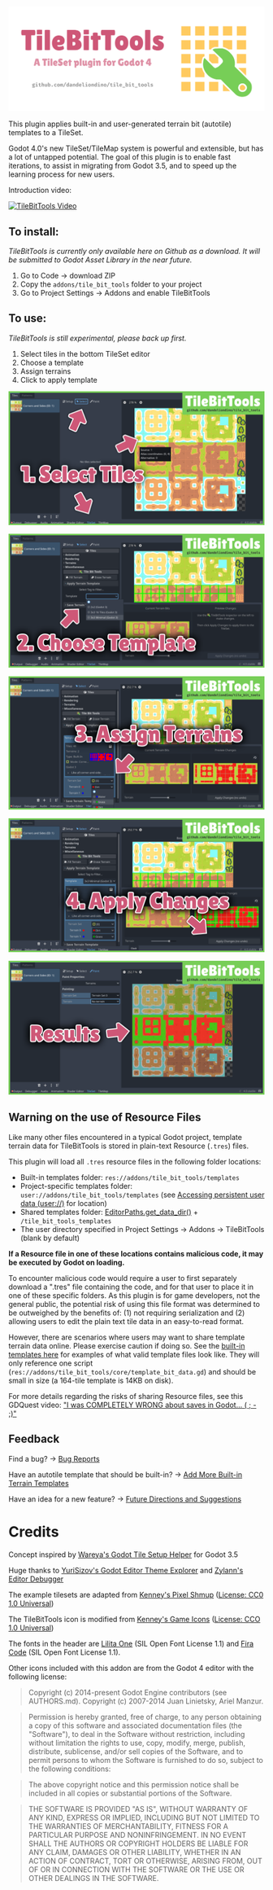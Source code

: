 ![TileBitTools: A Godot 4 TileSet editor plugin](https://github.com/dandeliondino/tile_bit_tools/blob/main/assets/header.png)

This plugin applies built-in and user-generated terrain bit (autotile) templates to a TileSet.

Godot 4.0's new TileSet/TileMap system is powerful and extensible, but has a lot of untapped potential. The goal of this plugin is to enable fast iterations, to assist in migrating from Godot 3.5, and to speed up the learning process for new users.

Introduction video:

[![TileBitTools Video](http://img.youtube.com/vi/t3BHoKArXlA/0.jpg)](http://www.youtube.com/watch?v=t3BHoKArXlA)


## To install:
*TileBitTools is currently only available here on Github as a download. It will be submitted to Godot Asset Library in the near future.*
1. Go to Code -> download ZIP
2. Copy the `addons/tile_bit_tools` folder to your project
3. Go to Project Settings -> Addons and enable TileBitTools

## To use:
*TileBitTools is still experimental, please back up first.*
1. Select tiles in the bottom TileSet editor
2. Choose a template
3. Assign terrains
4. Click to apply template

![1. Select tiles](https://github.com/dandeliondino/tile_bit_tools/blob/main/assets/tutorial_screenshot_01.png)

![2. Choose template](https://github.com/dandeliondino/tile_bit_tools/blob/main/assets/tutorial_screenshot_02.png)

![3. Assign terrains](https://github.com/dandeliondino/tile_bit_tools/blob/main/assets/tutorial_screenshot_03.png)

![4. Apply template](https://github.com/dandeliondino/tile_bit_tools/blob/main/assets/tutorial_screenshot_04.png)

![Results](https://github.com/dandeliondino/tile_bit_tools/blob/main/assets/tutorial_screenshot_05.png)


## Warning on the use of Resource Files
Like many other files encountered in a typical Godot project, template terrain data for TileBitTools is stored in plain-text Resource (`.tres`) files.

This plugin will load all `.tres` resource files in the following folder locations:
- Built-in templates folder: `res://addons/tile_bit_tools/templates`
- Project-specific templates folder: `user://addons/tile_bit_tools/templates` (see [Accessing persistent user data (user://)](https://docs.godotengine.org/en/stable/tutorials/io/data_paths.html#accessing-persistent-user-data-user) for location)
- Shared templates folder: [EditorPaths.get_data_dir()](https://docs.godotengine.org/en/stable/classes/class_editorpaths.html#class-editorpaths-method-get-data-dir) + `/tile_bit_tools_templates`
- The user directory specified in Project Settings -> Addons -> TileBitTools (blank by default)

**If a Resource file in one of these locations contains malicious code, it may be executed by Godot on loading.**

To encounter malicious code would require a user to first separately download a ".tres" file containing the code, and for that user to place it in one of these specific folders. As this plugin is for game developers, not the general public, the potential risk of using this file format was determined to be outweighed by the benefits of: (1) not requiring serialization and (2) allowing users to edit the plain text tile data in an easy-to-read format.

However, there are scenarios where users may want to share template terrain data online. Please exercise caution if doing so. See the [built-in templates here](https://github.com/dandeliondino/tile_bit_tools/tree/main/addons/tile_bit_tools/templates) for examples of what valid template files look like. They will only reference one script (`res://addons/tile_bit_tools/core/template_bit_data.gd`) and should be small in size (a 164-tile template is 14KB on disk).

For more details regarding the risks of sharing Resource files, see this GDQuest video: ["I was COMPLETELY WRONG about saves in Godot... ( ; - ;)"](https://www.youtube.com/watch?v=j7p7cGj20jU)


## Feedback
Find a bug? -> [Bug Reports](https://github.com/dandeliondino/tile_bit_tools/issues/2)

Have an autotile template that should be built-in? -> [Add More Built-in Terrain Templates](https://github.com/dandeliondino/tile_bit_tools/issues/4)

Have an idea for a new feature? -> [Future Directions and Suggestions](https://github.com/dandeliondino/tile_bit_tools/issues/3)


# Credits
Concept inspired by [Wareya's Godot Tile Setup Helper](https://github.com/wareya/godot-tile-setup-helper) for Godot 3.5

Huge thanks to [YuriSizov's Godot Editor Theme Explorer](https://github.com/YuriSizov/godot-editor-theme-explorer) and [Zylann's Editor Debugger](https://github.com/Zylann/godot_editor_debugger_plugin)

The example tilesets are adapted from [Kenney's Pixel Shmup](https://www.kenney.nl/assets/pixel-shmup) ([License: CC0 1.0 Universal](https://creativecommons.org/publicdomain/zero/1.0/))

The TileBitTools icon is modified from [Kenney's Game Icons](https://www.kenney.nl/assets/game-icons) ([License: CCO 1.0 Universal](https://creativecommons.org/publicdomain/zero/1.0/))

The fonts in the header are [Lilita One](https://fonts.google.com/specimen/Lilita+One) (SIL Open Font License 1.1) and [Fira Code](https://github.com/tonsky/FiraCode) (SIL Open Font License 1.1).

Other icons included with this addon are from the Godot 4 editor with the following license:
>Copyright (c) 2014-present Godot Engine contributors (see AUTHORS.md).
>Copyright (c) 2007-2014 Juan Linietsky, Ariel Manzur.

>Permission is hereby granted, free of charge, to any person obtaining a copy
of this software and associated documentation files (the "Software"), to deal
in the Software without restriction, including without limitation the rights
to use, copy, modify, merge, publish, distribute, sublicense, and/or sell
copies of the Software, and to permit persons to whom the Software is
furnished to do so, subject to the following conditions:

>The above copyright notice and this permission notice shall be included in all
copies or substantial portions of the Software.

>THE SOFTWARE IS PROVIDED "AS IS", WITHOUT WARRANTY OF ANY KIND, EXPRESS OR
IMPLIED, INCLUDING BUT NOT LIMITED TO THE WARRANTIES OF MERCHANTABILITY,
FITNESS FOR A PARTICULAR PURPOSE AND NONINFRINGEMENT. IN NO EVENT SHALL THE
AUTHORS OR COPYRIGHT HOLDERS BE LIABLE FOR ANY CLAIM, DAMAGES OR OTHER
LIABILITY, WHETHER IN AN ACTION OF CONTRACT, TORT OR OTHERWISE, ARISING FROM,
OUT OF OR IN CONNECTION WITH THE SOFTWARE OR THE USE OR OTHER DEALINGS IN THE
SOFTWARE.